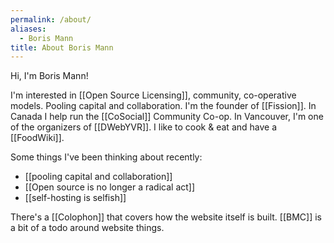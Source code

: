 ```yaml
---
permalink: /about/
aliases:
  - Boris Mann
title: About Boris Mann
---
```


Hi, I'm Boris Mann!

<!-- copy/paste from home page -->
I'm interested in [[Open Source Licensing]], community, co-operative models. Pooling capital and collaboration. I'm the founder of [[Fission]]. In Canada I help run the [[CoSocial]] Community Co-op. In Vancouver, I'm one of the organizers of [[DWebYVR]]. I like to cook & eat and have a [[FoodWiki]].

Some things I've been thinking about recently:

* [[pooling capital and collaboration]]
* [[Open source is no longer a radical act]]
* [[self-hosting is selfish]]

There's a [[Colophon]] that covers how the website itself is built. [[BMC]] is a bit of a todo around website things.